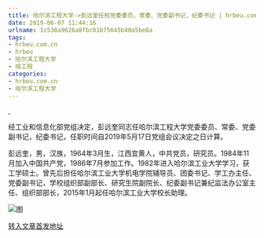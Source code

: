 ```yaml
---
title: 哈尔滨工程大学->彭远奎任校党委委员、常委、党委副书记，纪委书记 | hrbeu.com.cn
date: 2019-06-07 11:44:16
urlname: 1c538a9626a8fbc01b75645b40a5be8a
tags: 
- hrbeu.com.cn
- hrbeu
- 哈尔滨工程大学
- 哈工程
categories:
- hrbeu.com.cn
- 哈尔滨工程大学
---
```



[ ](/news/UploadFiles_4906/201906/2019060711042915.jpg)

经工业和信息化部党组决定，彭远奎同志任哈尔滨工程大学党委委员、常委、党委副书记，纪委书记，任职时间自2019年5月17日党组会议决定之日计算。

彭远奎，男，汉族，1964年3月生，江西宜黄人，中共党员，研究员。1984年11月加入中国共产党，1986年7月参加工作。1982年进入哈尔滨工业大学学习，获工学硕士。曾先后担任哈尔滨工业大学机电学院辅导员、团委书记、学工办主任、党委副书记，学校组织部副部长、研究生院副院长、纪委副书记兼纪监法办公室主任、组织部部长，2015年1月起任哈尔滨工业大学校长助理。



![图](http://gongxue.cn/news/UploadFiles_4906/201906/2019060711042915.jpg)

[转入文章首发地址](http://gongxue.cn/news/2019/201906/news_195703.html)